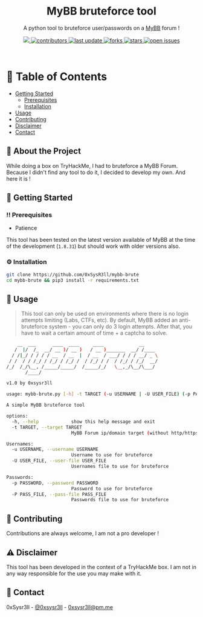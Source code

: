 
<div align="center">

<!--  <img src="assets/logo.png" alt="logo" width="200" height="auto" />-->
  <h1>MyBB bruteforce tool</h1>
  
  <p>
    A python tool to bruteforce user/passwords on a <a href="https://mybb.com">MyBB</a> forum ! 
  </p>
  
  
<!-- Badges -->
<p>
  <a href="https://www.python.org/downloads/release/python-3108/">
    <img src="https://img.shields.io/badge/python-3.10.8-blue.svg">
  </a>
  <a href="https://github.com/0xsysr3ll/mybb-brute/graphs/contributors">
    <img src="https://img.shields.io/github/contributors/0xsysr3ll/mybb-brute" alt="contributors" />
  </a>
  <a href="">
    <img src="https://img.shields.io/github/last-commit/0xsysr3ll/mybb-brute" alt="last update" />
  </a>
  <a href="https://github.com/0xsysr3ll/mybb-brute/network/members">
    <img src="https://img.shields.io/github/forks/0xsysr3ll/mybb-brute" alt="forks" />
  </a>
  <a href="https://github.com/0xsysr3ll/mybb-brute/stargazers">
    <img src="https://img.shields.io/github/stars/0xsysr3ll/mybb-brute" alt="stars" />
  </a>
  <a href="https://github.com/0xsysr3ll/mybb-brute/issues/">
    <img src="https://img.shields.io/github/issues/0xsysr3ll/mybb-brute" alt="open issues" />
  </a>
</p>
 
</div>

<br />

<!-- Table of Contents -->
# :notebook_with_decorative_cover: Table of Contents

- [Getting Started](#toolbox-getting-started)
  * [Prerequisites](#bangbang-prerequisites)
  * [Installation](#gear-installation)
- [Usage](#eyes-usage)
- [Contributing](#wave-contributing)
- [Disclaimer](#warning-disclaimer)
- [Contact](#handshake-contact)

  

<!-- About the Project -->
## :star2: About the Project

While doing a box on TryHackMe, I had to bruteforce a MyBB Forum.
Because I didn't find any tool to do it, I decided to develop my own. And here it is !

<!-- Getting Started -->
## :toolbox: Getting Started

<!-- Prerequisites -->
### :bangbang: Prerequisites

- Patience

This tool has been tested on the latest version available of MyBB at the time of the development (`1.8.31`) but should work with older versions also.

<!-- Installation -->
### :gear: Installation

```bash
git clone https://github.com/0xSysR3ll/mybb-brute
cd mybb-brute && pip3 install -r requirements.txt
```

<!-- Usage -->
## :eyes: Usage

> This tool can only be used on environments where there is no login attempts limiting (Labs, CTFs, etc).
By default, MyBB added an anti-bruteforce system - you can only do 3 login attempts. After that, you have to wait a certain amount of time + a captcha to solve.


```bash
    __  ___      ____  ____     ____             __     
   /  |/  /_  __/ __ )/ __ )   / __ )_______  __/ /____ 
  / /|_/ / / / / __  / __  |  / __  / ___/ / / / __/ _ \
 / /  / / /_/ / /_/ / /_/ /  / /_/ / /  / /_/ / /_/  __/
/_/  /_/\__, /_____/_____/  /_____/_/   \__,_/\__/\___/ 
       /____/                                           

v1.0 by 0xsysr3ll

usage: mybb-brute.py [-h] -t TARGET (-u USERNAME | -U USER_FILE) (-p PASSWORD | -P PASS_FILE)

A simple MyBB bruteforce tool

options:
  -h, --help            show this help message and exit
  -t TARGET, --target TARGET
                        MyBB Forum ip/domain target (without http/https), eg. 10.10.10.1:8080

Usernames:
  -u USERNAME, --username USERNAME
                        Username to use for bruteforce
  -U USER_FILE, --user-file USER_FILE
                        Usernames file to use for bruteforce

Passwords:
  -p PASSWORD, --password PASSWORD
                        Password to use for bruteforce
  -P PASS_FILE, --pass-file PASS_FILE
                        Passwords file to use for bruteforce
```
<!-- Contributing -->
## :wave: Contributing


Contributions are always welcome, I am not a pro developer !


<!-- License -->
## :warning: Disclaimer

This tool has been developed in the context of a TryHackMe box. I am not in any way responsible for the use you may make with it.


<!-- Contact -->
## :handshake: Contact

0xSysr3ll - [@0xsysr3ll](https://twitter.com/0xsysr3ll) - 0xsysr3ll@pm.me
